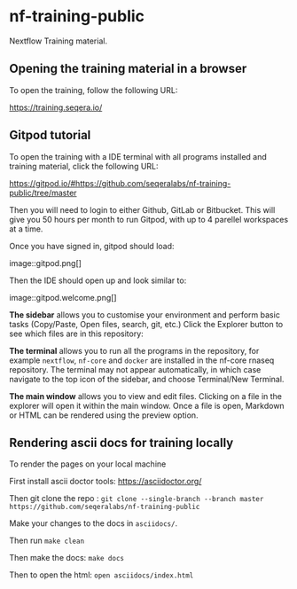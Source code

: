 # nf-training-public

Nextflow Training material. 

## Opening the training material in a browser

To open the training, follow the following URL:

https://training.seqera.io/

## Gitpod tutorial

To open the training with a IDE terminal with all programs installed and training material, click the following URL:

https://gitpod.io/#https://github.com/seqeralabs/nf-training-public/tree/master

Then you will need to login to either Github, GitLab or Bitbucket. This will give you 50 hours per month to run Gitpod, with up to 4 parellel workspaces at a time.

Once you have signed in, gitpod should load:

image::gitpod.png[]

Then the IDE should open up and look similar to:

image::gitpod.welcome.png[]

**The sidebar** allows you to customise your environment and perform basic tasks (Copy/Paste, Open files, search, git, etc.) Click the Explorer button to see which files are in this repository:

**The terminal** allows you to run all the programs in the repository, for example `nextflow`, `nf-core` and `docker` are installed in the nf-core rnaseq repository. The terminal may not appear automatically, in which case navigate to the top icon of the sidebar, and choose Terminal/New Terminal.

**The main window** allows you to view and edit files. Clicking on a file in the explorer will open it within the main window. Once a file is open, Markdown or HTML can be rendered using the preview option.



## Rendering ascii docs for training locally

To render the pages on your local machine

First install ascii doctor tools: https://asciidoctor.org/

Then git clone the repo : `git clone --single-branch --branch master https://github.com/seqeralabs/nf-training-public`

Make your changes to the docs in `asciidocs/`.

Then run `make clean`

Then make the docs: `make docs`

Then to open the html: `open asciidocs/index.html`
